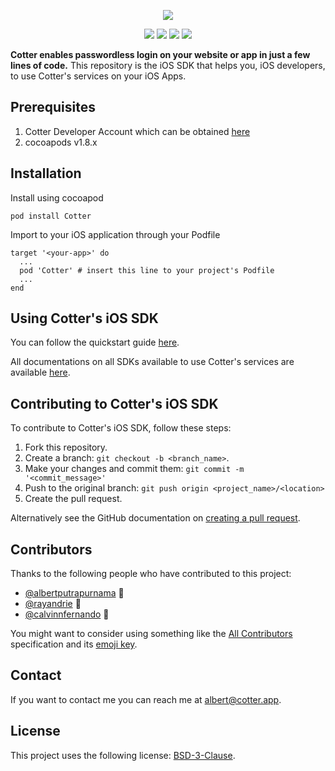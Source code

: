 <p align="center"><img src="https://i.imgur.com/7hM1f8J.png"/></p>

<p align="center">
<a href="https://travis-ci.org/albertputrapurnama/Cotter"><img src="https://img.shields.io/travis/albertputrapurnama/CotterIOS.svg?style=flat"></a>
<a href="https://cocoapods.org/pods/Cotter"><img src="https://img.shields.io/cocoapods/v/Cotter.svg?style=flat"></a>
<a href="https://cocoapods.org/pods/Cotter"><img src="https://img.shields.io/cocoapods/l/Cotter.svg?style=flat"></a>
<a href="https://cocoapods.org/pods/Cotter"><img src="https://img.shields.io/cocoapods/p/Cotter.svg?style=flat"></a>
</p>

**Cotter enables passwordless login on your website or app in just a few lines of code.** This repository is the iOS SDK that helps you, iOS developers, to use Cotter's services on your iOS Apps.

## Prerequisites
1. Cotter Developer Account which can be obtained [here](https://dev.cotter.app/signin)
2. cocoapods v1.8.x

## Installation

Install using cocoapod

```
pod install Cotter
```

Import to your iOS application through your Podfile

```
target '<your-app>' do
  ...
  pod 'Cotter' # insert this line to your project's Podfile
  ...
end
```

## Using Cotter's iOS SDK

You can follow the quickstart guide [here](https://docs.cotter.app/guides/ios-quickstart).

All documentations on all SDKs available to use Cotter's services are available [here](https://docs.cotter.app/).

## Contributing to Cotter's iOS SDK
<!--- If your README is long or you have some specific process or steps you want contributors to follow, consider creating a separate CONTRIBUTING.md file--->
To contribute to Cotter's iOS SDK, follow these steps:

1. Fork this repository.
2. Create a branch: `git checkout -b <branch_name>`.
3. Make your changes and commit them: `git commit -m '<commit_message>'`
4. Push to the original branch: `git push origin <project_name>/<location>`
5. Create the pull request.

Alternatively see the GitHub documentation on [creating a pull request](https://help.github.com/en/github/collaborating-with-issues-and-pull-requests/creating-a-pull-request).

## Contributors

Thanks to the following people who have contributed to this project:

* [@albertputrapurnama](https://github.com/albertputrapurnama) 📖
* [@rayandrie](https://github.com/rayandrie) 🐛
* [@calvinnfernando](https://github.com/calvinnfernando) 🐛

You might want to consider using something like the [All Contributors](https://github.com/all-contributors/all-contributors) specification and its [emoji key](https://allcontributors.org/docs/en/emoji-key).

## Contact

If you want to contact me you can reach me at <albert@cotter.app>.

## License
<!--- If you're not sure which open license to use see https://choosealicense.com/--->

This project uses the following license: [BSD-3-Clause](https://github.com/cotterapp/ios-sdk/blob/master/LICENSE).

